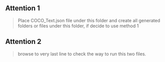 ## Attention 1

> Place COCO_Text.json file under this folder and create all generated folders or files under this folder, if decide to use method 1

## Attention 2

> browse to very last line to check the way to run this two files.
